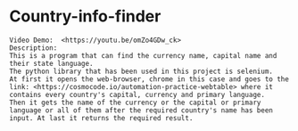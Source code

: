 #   Country-info-finder

    Video Demo:  <https://youtu.be/omZo4GDw_ck>
    Description:
    This is a program that can find the currency name, capital name and their state language.
    The python library that has been used in this project is selenium.
    At first it opens the web-browser, chrome in this case and goes to the link: <https://cosmocode.io/automation-practice-webtable> where it contains every country's capital, currency and primary language.
    Then it gets the name of the currency or the capital or primary language or all of them after the required country's name has been input. At last it returns the required result.
